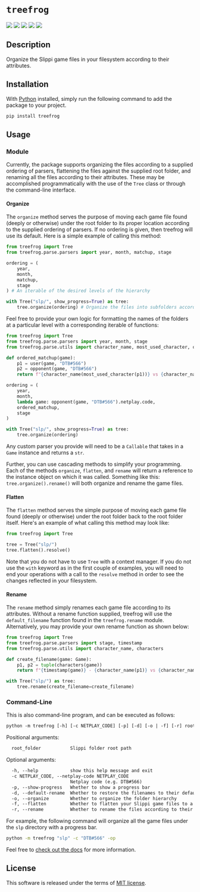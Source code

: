 # `treefrog`

[![](https://img.shields.io/pypi/v/treefrog.svg?style=flat)](https://pypi.org/pypi/treefrog/)
[![](https://img.shields.io/pypi/dw/treefrog.svg?style=flat)](https://pypi.org/pypi/treefrog/)
[![](https://img.shields.io/pypi/pyversions/treefrog.svg?style=flat)](https://pypi.org/pypi/treefrog/)
[![](https://img.shields.io/pypi/format/treefrog.svg?style=flat)](https://pypi.org/pypi/treefrog/)
[![](https://img.shields.io/pypi/l/treefrog.svg?style=flat)](https://github.com/dawsonbooth/treefrog/blob/master/LICENSE)

## Description

Organize the Slippi game files in your filesystem according to their attributes.

## Installation

With [Python](https://www.python.org/downloads/) installed, simply run the following command to add the package to your project.

```bash
pip install treefrog
```

## Usage

### Module

Currently, the package supports organizing the files according to a supplied ordering of parsers, flattening the files against the supplied root folder, and renaming all the files according to their attributes. These may be accomplished programmatically with the use of the `Tree` class or through the command-line interface.

#### Organize

The `organize` method serves the purpose of moving each game file found (deeply or otherwise) under the root folder to its proper location according to the supplied ordering of parsers. If no ordering is given, then treefrog will use its default. Here is a simple example of calling this method:

```python
from treefrog import Tree
from treefrog.parse.parsers import year, month, matchup, stage

ordering = (
    year,
    month,
    matchup,
    stage
) # An iterable of the desired levels of the hierarchy

with Tree("slp/", show_progress=True) as tree:
    tree.organize(ordering) # Organize the files into subfolders according to the supplied attributes
```

Feel free to provide your own logic for formatting the names of the folders at a particular level with a corresponding iterable of functions:

```python
from treefrog import Tree
from treefrog.parse.parsers import year, month, stage
from treefrog.parse.utils import character_name, most_used_character, opponent, user

def ordered_matchup(game):
    p1 = user(game, "DTB#566")
    p2 = opponent(game, "DTB#566")
    return f"{character_name(most_used_character(p1))} vs {character_name(most_used_character(p2))}"

ordering = (
    year,
    month,
    lambda game: opponent(game, "DTB#566").netplay.code,
    ordered_matchup,
    stage
)

with Tree("slp/", show_progress=True) as tree:
    tree.organize(ordering)
```

Any custom parser you provide will need to be a `Callable` that takes in a `Game` instance and returns a `str`.

Further, you can use cascading methods to simplify your programming. Each of the methods `organize`, `flatten`, and `rename` will return a reference to the instance object on which it was called. Something like this: `tree.organize().rename()` will both organize and rename the game files.

#### Flatten

The `flatten` method serves the simple purpose of moving each game file found (deeply or otherwise) under the root folder back to the root folder itself. Here's an example of what calling this method may look like:

```python
from treefrog import Tree

tree = Tree("slp/")
tree.flatten().resolve()
```

Note that you do not have to use `Tree` with a context manager. If you do not use the `with` keyword as in the first couple of examples, you will need to end your operations with a call to the `resolve` method in order to see the changes reflected in your filesystem.

#### Rename

The `rename` method simply renames each game file according to its attributes. Without a rename function supplied, treefrog will use the `default_filename` function found in the `treefrog.rename` module. Alternatively, you may provide your own rename function as shown below:

```python
from treefrog import Tree
from treefrog.parse.parsers import stage, timestamp
from treefrog.parse.utils import character_name, characters

def create_filename(game: Game):
    p1, p2 = tuple(characters(game))
    return f"{timestamp(game)} - {character_name(p1)} vs {character_name(p2)} - {stage(game)}.slp"

with Tree("slp/") as tree:
    tree.rename(create_filename=create_filename)
```

### Command-Line

This is also command-line program, and can be executed as follows:

```txt
python -m treefrog [-h] [-c NETPLAY_CODE] [-p] [-d] [-o | -f] [-r] root_folder
```

Positional arguments:

```txt
  root_folder           Slippi folder root path
```

Optional arguments:

```txt
  -h, --help            show this help message and exit
  -c NETPLAY_CODE, --netplay-code NETPLAY_CODE
                        Netplay code (e.g. DTB#566)
  -p, --show-progress   Whether to show a progress bar
  -d, --default-rename  Whether to restore the filenames to their defaults
  -o, --organize        Whether to organize the folder hierarchy
  -f, --flatten         Whether to flatten your Slippi game files to a shared parent folder
  -r, --rename          Whether to rename the files according to their features
```

For example, the following command will organize all the game files under the `slp` directory with a progress bar.

```bash
python -m treefrog "slp" -c "DTB#566" -op
```

Feel free to [check out the docs](https://dawsonbooth.com/treefrog/) for more information.

## License

This software is released under the terms of [MIT license](LICENSE).
